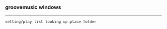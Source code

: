 ### groovemusic windows
---



```
setting/play list looking up place folder
```

```
```

```
```

